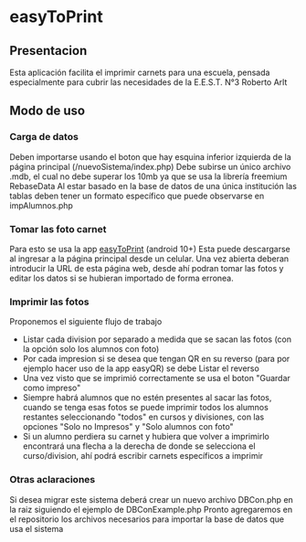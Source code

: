 # easyToPrint
## Presentacion
Esta aplicación facilita el imprimir carnets para una escuela, pensada especialmente para cubrir las necesidades de la E.E.S.T. N°3 Roberto Arlt
## Modo de uso
### Carga de datos
Deben importarse usando el boton que hay esquina inferior izquierda de la página principal (/nuevoSistema/index.php)
Debe subirse un único archivo .mdb, el cual no debe superar los 10mb ya que se usa la librería freemium RebaseData
Al estar basado en la base de datos de una única institución las tablas deben tener un formato específico que puede observarse en impAlumnos.php
### Tomar las foto carnet
Para esto se usa la app [easyToPrint](https://github.com/jumpalot/easyToPrint/) (android 10+)
Esta puede descargarse al ingresar a la página principal desde un celular.
Una vez abierta deberan introducir la URL de esta página web, desde ahí podran tomar las fotos y editar los datos si se hubieran importado de forma erronea.
### Imprimir las fotos
Proponemos el siguiente flujo de trabajo
- Listar cada division por separado a medida que se sacan las fotos (con la opción solo los alumnos con foto)
- Por cada impresion si se desea que tengan QR en su reverso (para por ejemplo hacer uso de la app easyQR) se debe Listar el reverso
- Una vez visto que se imprimió correctamente se usa el boton "Guardar como impreso"
- Siempre habrá alumnos que no estén presentes al sacar las fotos, cuando se tenga esas fotos se puede imprimir todos los alumnos restantes seleccionando "todos" en cursos y divisiones, con las opciones "Solo no Impresos" y "Solo alumnos con foto"
- Si un alumno perdiera su carnet y hubiera que volver a imprimirlo encontrará una flecha a la derecha de donde se selecciona el curso/division, ahí podrá escribir carnets específicos a imprimir
### Otras aclaraciones
Si desea migrar este sistema deberá crear un nuevo archivo DBCon.php en la raiz siguiendo el ejemplo de DBConExample.php
Pronto agregaremos en el repositorio los archivos necesarios para importar la base de datos que usa el sistema
